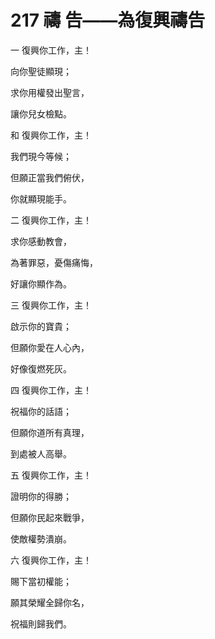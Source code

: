 # 217 禱 告——為復興禱告

一 復興你工作，主！

向你聖徒顯現；

求你用權發出聖言，

讓你兒女檢點。

和 復興你工作，主！

我們現今等候；

但願正當我們俯伏，

你就顯現能手。

二 復興你工作，主！

求你感動教會，

為著罪惡，憂傷痛悔，

好讓你顯作為。

三 復興你工作，主！

啟示你的寶貴；

但願你愛在人心內，

好像復燃死灰。

四 復興你工作，主！

祝福你的話語；

但願你道所有真理，

到處被人高舉。

五 復興你工作，主！

證明你的得勝；

但願你民起來戰爭，

使敵權勢潰崩。

六 復興你工作，主！

賜下當初權能；

願其榮耀全歸你名，

祝福則歸我們。

